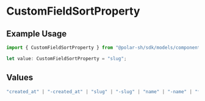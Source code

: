 # CustomFieldSortProperty

## Example Usage

```typescript
import { CustomFieldSortProperty } from "@polar-sh/sdk/models/components/customfieldsortproperty.js";

let value: CustomFieldSortProperty = "slug";
```

## Values

```typescript
"created_at" | "-created_at" | "slug" | "-slug" | "name" | "-name" | "type" | "-type"
```
